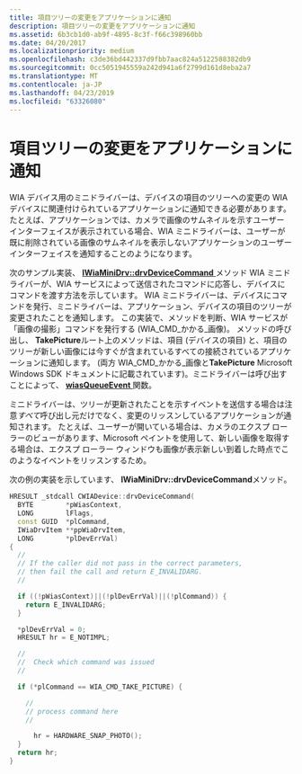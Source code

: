 ```yaml
---
title: 項目ツリーの変更をアプリケーションに通知
description: 項目ツリーの変更をアプリケーションに通知
ms.assetid: 6b3cb1d0-ab9f-4895-8c3f-f66c398960bb
ms.date: 04/20/2017
ms.localizationpriority: medium
ms.openlocfilehash: c3de36bd442337d9fbb7aac824a5122588382db9
ms.sourcegitcommit: 0cc5051945559a242d941a6f2799d161d8eba2a7
ms.translationtype: MT
ms.contentlocale: ja-JP
ms.lasthandoff: 04/23/2019
ms.locfileid: "63326080"
---
```

# <a name="informing-an-application-of-item-tree-changes"></a>項目ツリーの変更をアプリケーションに通知





WIA デバイス用のミニドライバーは、デバイスの項目のツリーへの変更の WIA デバイスに関連付けられているアプリケーションに通知できる必要があります。 たとえば、アプリケーションでは、カメラで画像のサムネイルを示すユーザー インターフェイスが表示されている場合、WIA ミニドライバーは、ユーザーが既に削除されている画像のサムネイルを表示しないアプリケーションのユーザー インターフェイスを通知することのようになります。

次のサンプル実装、 [ **IWiaMiniDrv::drvDeviceCommand** ](https://msdn.microsoft.com/library/windows/hardware/ff543967)メソッド WIA ミニドライバーが、WIA サービスによって送信されたコマンドに応答し、デバイスにコマンドを渡す方法を示しています。 WIA ミニドライバーは、デバイスにコマンドを発行、ミニドライバーは、アプリケーション、デバイスの項目のツリーが変更されたことを通知します。 この実装で、メソッドを判断、WIA サービスが「画像の撮影」コマンドを発行する (WIA\_CMD\_かかる\_画像)。 メソッドの呼び出し、 **TakePicture**ルート上のメソッドは、項目 (デバイスの項目) と、項目のツリーが新しい画像には今すぐが含まれているすべての接続されているアプリケーションに通知します。 (両方 WIA\_CMD\_かかる\_画像と**TakePicture** Microsoft Windows SDK ドキュメントに記載されています)。ミニドライバーは呼び出すことによって、 [ **wiasQueueEvent** ](https://msdn.microsoft.com/library/windows/hardware/ff549296)関数。

ミニドライバーは、ツリーが更新されたことを示すイベントを送信する場合は注意*すべて*呼び出し元だけでなく、変更のリッスンしているアプリケーションが通知されます。 たとえば、ユーザーが開いている場合は、カメラのエクスプ ローラーのビューがあります、Microsoft ペイントを使用して、新しい画像を取得する場合は、エクスプ ローラー ウィンドウも画像が表示新しい到着した時点でこのようなイベントをリッスンするため。

次の例の実装を示しています、 **IWiaMiniDrv::drvDeviceCommand**メソッド。

```cpp
HRESULT _stdcall CWIADevice::drvDeviceCommand(
  BYTE        *pWiasContext,
  LONG        lFlags,
  const GUID  *plCommand,
  IWiaDrvItem **ppWiaDrvItem,
  LONG        *plDevErrVal)
{
  //
  // If the caller did not pass in the correct parameters, 
  // then fail the call and return E_INVALIDARG.
  //

  if ((!pWiasContext)||(!plDevErrVal)||(!plCommand)) {
    return E_INVALIDARG;
  }

  *plDevErrVal = 0;
  HRESULT hr = E_NOTIMPL;

  //
  //  Check which command was issued
  //

  if (*plCommand == WIA_CMD_TAKE_PICTURE) {

    //
    // process command here
    //

      hr = HARDWARE_SNAP_PHOTO();
  }
  return hr;
}
```

 

 




